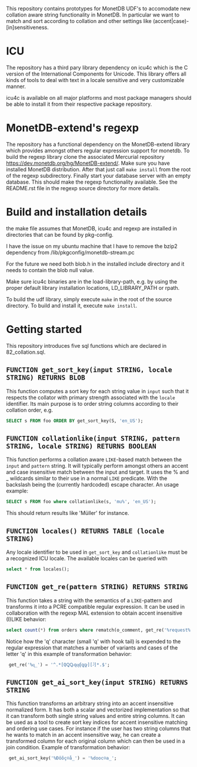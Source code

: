 This repository contains prototypes for MonetDB UDF's to accomodate new collation aware string functionality in MonetDB. In particular we want to match and sort according to collation and other settings like (accent|case)-[in]sensitiveness.

# ICU

The repository has a third pary library dependency on icu4c which is the C version of the International Components for Unicode. This library offers all kinds of tools to deal with text in a locale sensitive and very customizable manner.

icu4c is available on all major platforms and most package managers should be able to install it from their respective package repository.

# MonetDB-extend's regexp

The repository has a functional dependency on the MonetDB-extend library which provides amongst others regular expression support for monetdb. To build the regexp library clone the associated Mercurial repository https://dev.monetdb.org/hg/MonetDB-extend/.  Make sure you have installed MonetDB distribution. After that just call `make install` from the root of the regexp subdirectory. Finally start your database server with an empty database. This should make the regexp functionality available. See the README.rst file in the regexp source directory for more details.


# Build and installation details

the make file assumes that MonetDB, icu4c and regexp are installed in directories that can be found by pkg-config.

I have the issue on my ubuntu machine that I have to remove the bzip2 dependency from
<prefix>/lib/pkgconfig/monetdb-stream.pc

For the future we need both blob.h in the installed include directory and it needs to contain the blob null value.

Make sure icu4c binaries are in the load-library-path, e.g. by using the proper default library installation locations, LD_LIBRARY_PATH or rpath.

To build the udf library, simply execute `make` in the root of the source directory. To build and install it, execute `make install`. 

# Getting started

This repository introduces five sql functions which are declared in 82_collation.sql.

## `FUNCTION get_sort_key(input STRING, locale STRING) RETURNS BLOB`

This function computes a sort key for each string value in `input` such that it respects the collator with primary strength associated with the `locale` identifier. Its main purpose is to order string columns according to their collation order, e.g.

```sql
SELECT s FROM foo ORDER BY get_sort_key(S, 'en_US');
```


## `FUNCTION collationlike(input STRING, pattern STRING, locale STRING) RETURNS BOOLEAN`

This function performs a collation aware `LIKE`-based match between the `input` and `pattern` string. It will typically perform amongst others an accent and case insensitive match between the input and target. It uses the % and _ wildcards similar to their use in a normal `LIKE` predicate. With the backslash being the (currently hardcoded) escape character. An usage example:

```sql
SELECT s FROM foo where collationlike(s, 'mu%', 'en_US');
```

This should return results like 'Müller' for instance.

## `FUNCTION locales() RETURNS TABLE (locale STRING)`

Any locale identifier to be used in `get_sort_key` and `collationlike` must be a recognized ICU locale. The available locales can be queried with

```sql
select * from locales();
```

## `FUNCTION get_re(pattern STRING) RETURNS STRING`

This function takes a string with the semantics of a `LIKE`-pattern and transforms it into a PCRE compatible regular expression. It can be used in collaboration with the regexp MAL extension to obtain accent insensitive (I)LIKE behavior:

```sql
select count(*) from orders where rematch(o_comment, get_re('%request%'));
```

Notice how the 'ɋ' character (small 'q' with hook tail) is expended to the regular expression that matches a number of variants and cases of the letter 'q' in this example of transformation behavior:


```sql
 get_re('%ɋ_') = '^.*[QꝖꝘqɋʠꝗꝙ][̀-ͯ]*.$';
 ```

## `FUNCTION get_ai_sort_key(input STRING) RETURNS STRING`

This function transforms an arbitrary string into an accent insensitive normalized form. It has both a scalar and vectorized implementation so that it can transform both single string values and entire string columns. It can be used as a tool to create sort key indices for accent insensitive matching and ordering use cases. For instance if the user has two string columns that he wants to match in an accent insensitive way, he can create a transformed column for each original column which can then be used in a join condition. Example of transformation behavior:

```sql
 get_ai_sort_key('%Ðôõç☺å_') = '%dooc☺a_';
 ```
